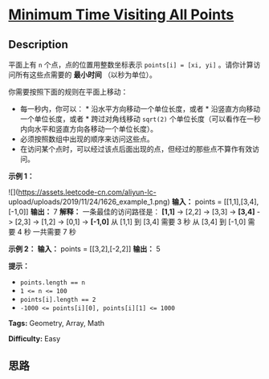 # [Minimum Time Visiting All Points][title]

## Description

平面上有 `n` 个点，点的位置用整数坐标表示 `points[i] = [xi, yi]` 。请你计算访问所有这些点需要的 **最小时间**
（以秒为单位）。

你需要按照下面的规则在平面上移动：

  * 每一秒内，你可以：     * 沿水平方向移动一个单位长度，或者    * 沿竖直方向移动一个单位长度，或者    * 跨过对角线移动 `sqrt(2)` 个单位长度（可以看作在一秒内向水平和竖直方向各移动一个单位长度）。
  * 必须按照数组中出现的顺序来访问这些点。
  * 在访问某个点时，可以经过该点后面出现的点，但经过的那些点不算作有效访问。

**示例 1：**

![](https://assets.leetcode-cn.com/aliyun-lc-
upload/uploads/2019/11/24/1626_example_1.png)
            **输入：** points = [[1,1],[3,4],[-1,0]]    **输出：** 7    **解释：** 一条最佳的访问路径是： **[1,1]** -> [2,2] -> [3,3] -> **[3,4]** -> [2,3] -> [1,2] -> [0,1] -> **[-1,0]**       从 [1,1] 到 [3,4] 需要 3 秒     从 [3,4] 到 [-1,0] 需要 4 秒    一共需要 7 秒

**示例 2：**
            **输入：** points = [[3,2],[-2,2]]    **输出：** 5    

**提示：**

  * `points.length == n`
  * `1 <= n <= 100`
  * `points[i].length == 2`
  * `-1000 <= points[i][0], points[i][1] <= 1000`


**Tags:** Geometry, Array, Math

**Difficulty:** Easy

## 思路

[title]: https://leetcode-cn.com/problems/minimum-time-visiting-all-points
